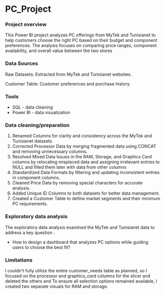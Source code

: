 # PC_Project
### Project overview
This Power BI project analyzes PC offerings from MyTek and Tunisianet to help customers choose the right PC based on their budget and component preferences. The analysis focuses on comparing price ranges, component availability, and overall value between the two stores 

### Data Sources

Raw Datasets: Extracted from MyTek and Tunisianet websites.

Customer Table: Customer preferences and purchase history.

### Tools

- SQL - data cleaning
- Power BI - data visualization

### Data cleaning/preparation

1. Renamed Columns for clarity and consistency across the MyTek and Tunisianet datasets.
2. Corrected Processor Data by merging fragmented data using CONCAT and removing unnecessary columns.
3. Resolved Mixed Data Issues in the RAM, Storage, and Graphics Card columns by relocating misplaced data and assigning irrelevant entries to NULL and filled them later with data from other columns
4. Standardized Data Formats by filtering and updating inconsistent entries in component columns.
5. Cleaned Price Data by removing special characters for accurate analysis.
6. Added Unique ID Columns to both datasets for better data management.
7. Created a Customer Table to define market segments and their minimum PC requirements.

### Exploratory data analysis

The exploratory data analysis examined the MyTek and Tunisianet data to address a key question :

- How to design a dashboard that analyzes PC options while guiding users to choose the best fit?

### Limitations

I couldn't fully utilize the entire customer_needs table as planned, so I focused on the processor and graphics_card columns for the slicer and deleted the others and  To ensure all selection options remained available, I created two separate visuals for RAM and storage.



